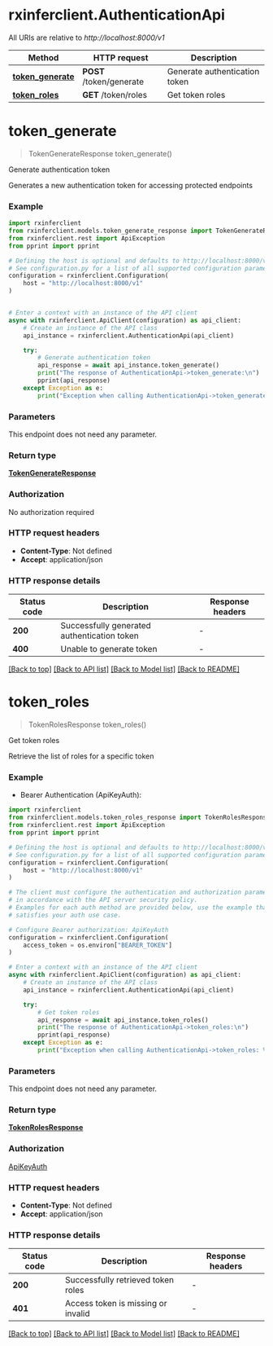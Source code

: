 # rxinferclient.AuthenticationApi

All URIs are relative to *http://localhost:8000/v1*

Method | HTTP request | Description
------------- | ------------- | -------------
[**token_generate**](AuthenticationApi.md#token_generate) | **POST** /token/generate | Generate authentication token
[**token_roles**](AuthenticationApi.md#token_roles) | **GET** /token/roles | Get token roles


# **token_generate**
> TokenGenerateResponse token_generate()

Generate authentication token

Generates a new authentication token for accessing protected endpoints

### Example


```python
import rxinferclient
from rxinferclient.models.token_generate_response import TokenGenerateResponse
from rxinferclient.rest import ApiException
from pprint import pprint

# Defining the host is optional and defaults to http://localhost:8000/v1
# See configuration.py for a list of all supported configuration parameters.
configuration = rxinferclient.Configuration(
    host = "http://localhost:8000/v1"
)


# Enter a context with an instance of the API client
async with rxinferclient.ApiClient(configuration) as api_client:
    # Create an instance of the API class
    api_instance = rxinferclient.AuthenticationApi(api_client)

    try:
        # Generate authentication token
        api_response = await api_instance.token_generate()
        print("The response of AuthenticationApi->token_generate:\n")
        pprint(api_response)
    except Exception as e:
        print("Exception when calling AuthenticationApi->token_generate: %s\n" % e)
```



### Parameters

This endpoint does not need any parameter.

### Return type

[**TokenGenerateResponse**](TokenGenerateResponse.md)

### Authorization

No authorization required

### HTTP request headers

 - **Content-Type**: Not defined
 - **Accept**: application/json

### HTTP response details

| Status code | Description | Response headers |
|-------------|-------------|------------------|
**200** | Successfully generated authentication token |  -  |
**400** | Unable to generate token |  -  |

[[Back to top]](#) [[Back to API list]](../README.md#documentation-for-api-endpoints) [[Back to Model list]](../README.md#documentation-for-models) [[Back to README]](../README.md)

# **token_roles**
> TokenRolesResponse token_roles()

Get token roles

Retrieve the list of roles for a specific token

### Example

* Bearer Authentication (ApiKeyAuth):

```python
import rxinferclient
from rxinferclient.models.token_roles_response import TokenRolesResponse
from rxinferclient.rest import ApiException
from pprint import pprint

# Defining the host is optional and defaults to http://localhost:8000/v1
# See configuration.py for a list of all supported configuration parameters.
configuration = rxinferclient.Configuration(
    host = "http://localhost:8000/v1"
)

# The client must configure the authentication and authorization parameters
# in accordance with the API server security policy.
# Examples for each auth method are provided below, use the example that
# satisfies your auth use case.

# Configure Bearer authorization: ApiKeyAuth
configuration = rxinferclient.Configuration(
    access_token = os.environ["BEARER_TOKEN"]
)

# Enter a context with an instance of the API client
async with rxinferclient.ApiClient(configuration) as api_client:
    # Create an instance of the API class
    api_instance = rxinferclient.AuthenticationApi(api_client)

    try:
        # Get token roles
        api_response = await api_instance.token_roles()
        print("The response of AuthenticationApi->token_roles:\n")
        pprint(api_response)
    except Exception as e:
        print("Exception when calling AuthenticationApi->token_roles: %s\n" % e)
```



### Parameters

This endpoint does not need any parameter.

### Return type

[**TokenRolesResponse**](TokenRolesResponse.md)

### Authorization

[ApiKeyAuth](../README.md#ApiKeyAuth)

### HTTP request headers

 - **Content-Type**: Not defined
 - **Accept**: application/json

### HTTP response details

| Status code | Description | Response headers |
|-------------|-------------|------------------|
**200** | Successfully retrieved token roles |  -  |
**401** | Access token is missing or invalid |  -  |

[[Back to top]](#) [[Back to API list]](../README.md#documentation-for-api-endpoints) [[Back to Model list]](../README.md#documentation-for-models) [[Back to README]](../README.md)

